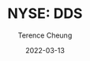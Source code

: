 ---
type: "report"
paper: "DDS_Terence_Cheung.pdf"
author: "Terence Cheung"
company: "Dillard's, Inc."
date: "2022-03-13"
summary: "Dillard’s Inc. ('Dillard’s' or the 'Company') is an American department store chain that offers men, women, and children a variety of upscale fashion apparel, accessories, cosmetics, and home furnishing goods. Currently, Dillard’s, Inc. operates department stores across 29 states, primarily in the Southwest, Southeast, and Midwest regions of the United States."
title: "NYSE: DDS"
---